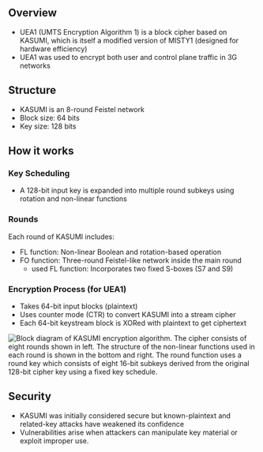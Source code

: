 ## Overview
- UEA1 (UMTS Encryption Algorithm 1) is a block cipher based on KASUMI, which is itself a modified version of MISTY1 (designed for hardware efficiency)
- UEA1 was used to encrypt both user and control plane traffic in 3G networks

## Structure
- KASUMI is an $8$-round Feistel network
- Block size: $64$ bits
- Key size: $128$ bits

## How it works
### Key Scheduling
- A $128$-bit input key is expanded into multiple round subkeys using rotation and non-linear functions

### Rounds
Each round of KASUMI includes:
- FL function: Non-linear Boolean and rotation-based operation
- FO function: Three-round Feistel-like network inside the main round
	- used FL function: Incorporates two fixed S-boxes (S7 and S9)

### Encryption Process (for UEA1)
- Takes $64$-bit input blocks (plaintext)
- Uses counter mode (CTR) to convert KASUMI into a stream cipher
- Each $64$-bit keystream block is XORed with plaintext to get ciphertext

![Block diagram of KASUMI encryption algorithm. The cipher consists of eight rounds shown in left. The structure of the non-linear functions used in each round is shown in the bottom and right. The round function uses a round key which consists of eight 16-bit subkeys derived from the original 128-bit cipher key using a fixed key schedule.](https://www.researchgate.net/profile/Massoud-Masoumi/publication/323178155/figure/fig1/AS:631586865303584@1527593451268/Block-diagram-of-KASUMI-encryption-algorithm-The-cipher-consists-of-eight-rounds-shown.png)

## Security
- KASUMI was initially considered secure but known-plaintext and related-key attacks have weakened its confidence
- Vulnerabilities arise when attackers can manipulate key material or exploit improper use.